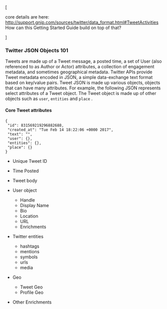 
[

core details are here: http://support.gnip.com/sources/twitter/data_format.html#TweetActivities
How can this Getting Started Guide build on top of that?

]

### Twitter JSON Objects 101 <a id="twitterJsonIntro" class="tall">&nbsp;</a>

Tweets are made up of a Tweet message, a posted time, a set of User (also referenced to as Author or Actor) attributes, a collection of engagement metadata, and sometimes geographical metadata. Twitter APIs provide Tweet metadata encoded in JSON, a simple data-exchange text format based on key/value pairs. Tweet JSON is made up various objects, objects that can have many attributes. For example, the following JSON represents select attributes of a Tweet object. The Tweet object is made up of other objects such as ```user```, ```entities``` and ```place``` . 


#### Core Tweet attributes

``` 
{
 "id": 831569219296882688,
 "created_at": "Tue Feb 14 18:22:06 +0000 2017",
 "text": "",
 "user": {},
 "entities": {},
 "place": {}
}
```
+ Unique Tweet ID

+ Time Posted

+ Tweet body
 
+ User object
   + Handle
    + Display Name
    + Bio
    + Location
    + URL
    + Enrichments
    
+ Twitter entities
   + hashtags
   + mentions
   + symbols
   + urls
   + media

+ Geo 
   + Tweet Geo
   + Profile Geo

+ Other Enrichments
    
